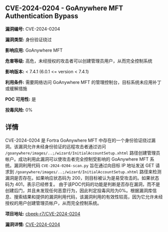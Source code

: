 ## CVE-2024-0204 - GoAnywhere MFT Authentication Bypass

**漏洞编号:** CVE-2024-0204

**漏洞类型:** 身份验证绕过

**影响应用:** GoAnywhere MFT

**危害等级:** 高危，未经授权的攻击者可以创建管理员用户，从而完全控制系统

**影响版本:** < 7.4.1 (6.0.1 <= version < 7.4.1)

**利用条件:** 需要网络访问 GoAnywhere MFT 的管理控制台，目标系统未应用补丁或缓解措施

**POC 可用性:** 是

**投毒风险:** 0%

## 详情

CVE-2024-0204 是 Fortra GoAnywhere MFT 中存在的一个身份验证绕过漏洞。该漏洞允许未经身份验证的远程攻击者通过访问 `/goanywhere/images/..;/wizard/InitialAccountSetup.xhtml` 路径创建管理员帐户。成功利用此漏洞可以使攻击者完全控制受影响的 GoAnywhere MFT 系统。漏洞利用代码 `CVE-2024-0204-scan.py` 旨在通过向目标 IP 地址发送 GET 请求到 `/goanywhere/images/..;/wizard/InitialAccountSetup.xhtml` 路径来检测漏洞是否存在。如果响应状态码为 200，则目标被认为是易受攻击的。如果状态码为 401，表示已经修复。 由于该POC代码的功能是判断是否存在漏洞，而不是创建后门，并且未发现任何恶意行为，因此判定投毒风险为0%。根据漏洞库信息、搜索结果和提供的漏洞利用代码，该漏洞利用的有效性较高，因为它允许未经授权的用户创建管理员帐户，从而完全控制系统。

**项目地址:** [cbeek-r7/CVE-2024-0204](https://github.com/cbeek-r7/CVE-2024-0204)

**漏洞详情:** [CVE-2024-0204](https://nvd.nist.gov/vuln/detail/CVE-2024-0204)